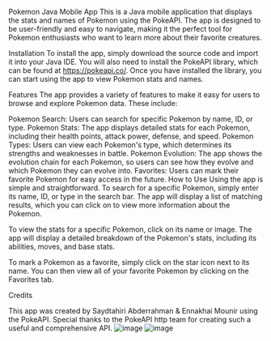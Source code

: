 Pokemon Java Mobile App
This is a Java mobile application that displays the stats and names of Pokemon using the PokeAPI. The app is designed to be user-friendly and easy to navigate, making it the perfect tool for Pokemon enthusiasts who want to learn more about their favorite creatures.

Installation
To install the app, simply download the source code and import it into your Java IDE. You will also need to install the PokeAPI library, which can be found at https://pokeapi.co/. Once you have installed the library, you can start using the app to view Pokemon stats and names.

Features
The app provides a variety of features to make it easy for users to browse and explore Pokemon data. These include:

Pokemon Search: Users can search for specific Pokemon by name, ID, or type.
Pokemon Stats: The app displays detailed stats for each Pokemon, including their health points, attack power, defense, and speed.
Pokemon Types: Users can view each Pokemon's type, which determines its strengths and weaknesses in battle.
Pokemon Evolution: The app shows the evolution chain for each Pokemon, so users can see how they evolve and which Pokemon they can evolve into.
Favorites: Users can mark their favorite Pokemon for easy access in the future.
How to Use
Using the app is simple and straightforward. To search for a specific Pokemon, simply enter its name, ID, or type in the search bar. The app will display a list of matching results, which you can click on to view more information about the Pokemon.

To view the stats for a specific Pokemon, click on its name or image. The app will display a detailed breakdown of the Pokemon's stats, including its abilities, moves, and base stats.

To mark a Pokemon as a favorite, simply click on the star icon next to its name. You can then view all of your favorite Pokemon by clicking on the Favorites tab.

Credits

This app was created by Saydtahiri Abderrahman & Ennakhai Mounir using the PokeAPI. Special thanks to the PokeAPI http team for creating such a useful and comprehensive API.
![image](https://user-images.githubusercontent.com/118965849/231721462-8cb0db5b-eb68-4018-acdd-6904bf5c2fb5.png)
![image](https://user-images.githubusercontent.com/118965849/231721616-6ac871f9-4732-4e12-8ad1-b9df70af5d6d.png)
